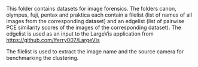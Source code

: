 This folder contains datasets for image forensics.
The folders canon, olympus, fuji, pentax and praktica each contain a filelist (list of names of all images from the corresponding dataset) and 
an edgelist (list of pairwise PCE similarity scores of the images of the corresponding dataset).
The edgelist is used as an input to the LargeVis application from  https://github.com/lferry007/LargeVis 

The filelist is used to extract the image name and the source camera for benchmarking the clustering. 
